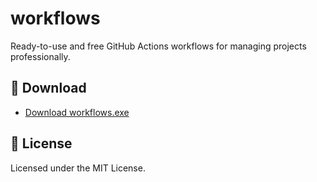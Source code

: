 # workflows

Ready-to-use and free GitHub Actions workflows for managing projects professionally.

## 🔽 Download

- [Download workflows.exe](https://github.com/TamerOnLine/tameronline-workflows/releases/download/v1.0.0/workflows.exe)

## 📜 License

Licensed under the MIT License.
